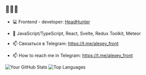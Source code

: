 ## 👋👋👋

- 💻 Frontend - developer: 
  [HeadHunter](https://hh.ru/resume/239c9d37ff0dd203ce0039ed1f61487039524b)

- 💬 JavaScript/TypeScript, React, Svelte, Redux Toolkit, Meteor 

- 📫 Связаться в Telegram: https://t.me/alexey_front
- 📫 How to reach me in Telegram: https://t.me/alexey_front

![Your GitHub Stats](https://github-readme-stats.vercel.app/api?username=AlexeyKukrus)
![Top Languages](https://github-readme-stats.vercel.app/api/top-langs/?username=AlexeyKukrus)

